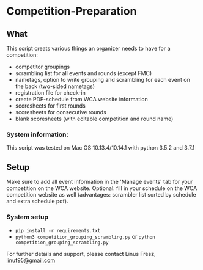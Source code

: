 # Competition-Preparation

## What
This script creats various things an organizer needs to have for a competition:
- competitor groupings
- scrambling list for all events and rounds (except FMC)
- nametags, option to write grouping and scrambling for each event on the back (two-sided nametags)
- registration file for check-in
- create PDF-schedule from WCA website information
- scoresheets for first rounds
- scoresheets for consecutive rounds
- blank scoresheets (with editable competition and round name)
    
### System information: 
This script was tested on Mac OS 10.13.4/10.14.1 with python 3.5.2 and 3.7.1
    
## Setup
Make sure to add all event information in the 'Manage events' tab for your competition on the WCA website. Optional: fill in your schedule on the WCA competition website as well (advantages: scrambler list sorted by schedule and extra schedule pdf).
         
### System setup

- `pip install -r requirements.txt`
- `python3 competition_grouping_scrambling.py` or `python competition_grouping_scrambling.py`

For further details and support, please contact Linus Frész, linuf95@gmail.com
